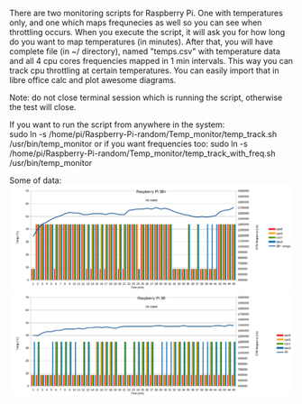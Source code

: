There are two monitoring scripts for Raspberry Pi. One with temperatures only, and one which maps frequnecies as well so you can see when throttling occurs.
When you execute the script, it will ask you for how long do you want to map temperatures (in minutes).
After that, you will have complete file (in ~/ directory), named "temps.csv" with temperature data and all 4 cpu cores frequencies mapped in 1 min intervals. This way you can track cpu throttling at certain temperatures.
You can easily import that in libre office calc and plot awesome diagrams.

Note: do not close terminal session which is running the script, otherwise the test will close.

If you want to run the script from anywhere in the system:<br>
sudo ln -s /home/pi/Raspberry-Pi-random/Temp_monitor/temp_track.sh /usr/bin/temp_monitor
or if you want frequencies too:
sudo ln -s /home/pi/Raspberry-Pi-random/Temp_monitor/temp_track_with_freq.sh /usr/bin/temp_monitor

Some of data:<br>
![](Pictures/Raspberry_Pi_3B+.png)
![](Pictures/Raspberry_Pi_3B.png)
